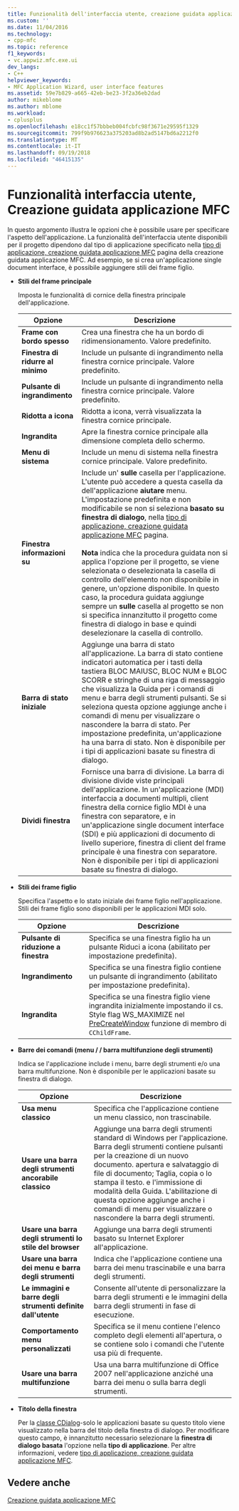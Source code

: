 ```yaml
---
title: Funzionalità dell'interfaccia utente, creazione guidata applicazione MFC | Microsoft Docs
ms.custom: ''
ms.date: 11/04/2016
ms.technology:
- cpp-mfc
ms.topic: reference
f1_keywords:
- vc.appwiz.mfc.exe.ui
dev_langs:
- C++
helpviewer_keywords:
- MFC Application Wizard, user interface features
ms.assetid: 59e7b829-a665-42eb-be23-3f2a36eb2dad
author: mikeblome
ms.author: mblome
ms.workload:
- cplusplus
ms.openlocfilehash: e18cc1f57bbbeb004fcbfc98f3671e29595f1329
ms.sourcegitcommit: 799f9b976623a375203ad8b2ad5147bd6a2212f0
ms.translationtype: MT
ms.contentlocale: it-IT
ms.lasthandoff: 09/19/2018
ms.locfileid: "46415135"
---
```

# <a name="user-interface-features-mfc-application-wizard"></a>Funzionalità interfaccia utente, Creazione guidata applicazione MFC

In questo argomento illustra le opzioni che è possibile usare per specificare l'aspetto dell'applicazione. La funzionalità dell'interfaccia utente disponibili per il progetto dipendono dal tipo di applicazione specificato nella [tipo di applicazione, creazione guidata applicazione MFC](../../mfc/reference/application-type-mfc-application-wizard.md) pagina della creazione guidata applicazione MFC. Ad esempio, se si crea un'applicazione single document interface, è possibile aggiungere stili dei frame figlio.

- **Stili del frame principale**

   Imposta le funzionalità di cornice della finestra principale dell'applicazione.

   |Opzione|Descrizione|
   |------------|-----------------|
   |**Frame con bordo spesso**|Crea una finestra che ha un bordo di ridimensionamento. Valore predefinito.|
   |**Finestra di ridurre al minimo**|Include un pulsante di ingrandimento nella finestra cornice principale. Valore predefinito.|
   |**Pulsante di ingrandimento**|Include un pulsante di ingrandimento nella finestra cornice principale. Valore predefinito.|
   |**Ridotta a icona**|Ridotta a icona, verrà visualizzata la finestra cornice principale.|
   |**Ingrandita**|Apre la finestra cornice principale alla dimensione completa dello schermo.|
   |**Menu di sistema**|Include un menu di sistema nella finestra cornice principale. Valore predefinito.|
   |**Finestra informazioni su**|Include un' **sulle** casella per l'applicazione. L'utente può accedere a questa casella da dell'applicazione **aiutare** menu. L'impostazione predefinita e non modificabile se non si seleziona **basato su finestra di dialogo**, nella [tipo di applicazione, creazione guidata applicazione MFC](../../mfc/reference/application-type-mfc-application-wizard.md) pagina.<br /><br /> **Nota** indica che la procedura guidata non si applica l'opzione per il progetto, se viene selezionata o deselezionata la casella di controllo dell'elemento non disponibile in genere, un'opzione disponibile. In questo caso, la procedura guidata aggiunge sempre un **sulle** casella al progetto se non si specifica innanzitutto il progetto come finestra di dialogo in base e quindi deselezionare la casella di controllo.|
   |**Barra di stato iniziale**|Aggiunge una barra di stato all'applicazione. La barra di stato contiene indicatori automatica per i tasti della tastiera BLOC MAIUSC, BLOC NUM e BLOC SCORR e stringhe di una riga di messaggio che visualizza la Guida per i comandi di menu e barra degli strumenti pulsanti. Se si seleziona questa opzione aggiunge anche i comandi di menu per visualizzare o nascondere la barra di stato. Per impostazione predefinita, un'applicazione ha una barra di stato. Non è disponibile per i tipi di applicazioni basate su finestra di dialogo.|
   |**Dividi finestra**|Fornisce una barra di divisione. La barra di divisione divide viste principali dell'applicazione. In un'applicazione (MDI) interfaccia a documenti multipli, client finestra della cornice figlio MDI è una finestra con separatore, e in un'applicazione single document interface (SDI) e più applicazioni di documento di livello superiore, finestra di client del frame principale è una finestra con separatore. Non è disponibile per i tipi di applicazioni basate su finestra di dialogo.|

- **Stili dei frame figlio**

   Specifica l'aspetto e lo stato iniziale dei frame figlio nell'applicazione. Stili dei frame figlio sono disponibili per le applicazioni MDI solo.

   |Opzione|Descrizione|
   |------------|-----------------|
   |**Pulsante di riduzione a finestra**|Specifica se una finestra figlio ha un pulsante Riduci a icona (abilitato per impostazione predefinita).|
   |**Ingrandimento**|Specifica se una finestra figlio contiene un pulsante di ingrandimento (abilitato per impostazione predefinita).|
   |**Ingrandita**|Specifica se una finestra figlio viene ingrandita inizialmente impostando il cs. Style flag WS_MAXIMIZE nel [PreCreateWindow](../../mfc/reference/cwnd-class.md#precreatewindow) funzione di membro di `CChildFrame`.|

- **Barre dei comandi (menu / / barra multifunzione degli strumenti)**

   Indica se l'applicazione include i menu, barre degli strumenti e/o una barra multifunzione. Non è disponibile per le applicazioni basate su finestra di dialogo.

   |Opzione|Descrizione|
   |------------|-----------------|
   |**Usa menu classico**|Specifica che l'applicazione contiene un menu classico, non trascinabile.|
   |**Usare una barra degli strumenti ancorabile classico**|Aggiunge una barra degli strumenti standard di Windows per l'applicazione. Barra degli strumenti contiene pulsanti per la creazione di un nuovo documento. apertura e salvataggio di file di documento; Taglia, copia o lo stampa il testo. e l'immissione di modalità della Guida. L'abilitazione di questa opzione aggiunge anche i comandi di menu per visualizzare o nascondere la barra degli strumenti.|
   |**Usare una barra degli strumenti lo stile del browser**|Aggiunge una barra degli strumenti basato su Internet Explorer all'applicazione.|
   |**Usare una barra dei menu e barra degli strumenti**|Indica che l'applicazione contiene una barra dei menu trascinabile e una barra degli strumenti.|
   |**Le immagini e barre degli strumenti definite dall'utente**|Consente all'utente di personalizzare la barra degli strumenti e le immagini della barra degli strumenti in fase di esecuzione.|
   |**Comportamento menu personalizzati**|Specifica se il menu contiene l'elenco completo degli elementi all'apertura, o se contiene solo i comandi che l'utente usa più di frequente.|
   |**Usare una barra multifunzione**|Usa una barra multifunzione di Office 2007 nell'applicazione anziché una barra dei menu o sulla barra degli strumenti.|

- **Titolo della finestra**

   Per la [classe CDialog](../../mfc/reference/cdialog-class.md)-solo le applicazioni basate su questo titolo viene visualizzato nella barra del titolo della finestra di dialogo. Per modificare questo campo, è innanzitutto necessario selezionare la **finestra di dialogo basata** l'opzione nella **tipo di applicazione**. Per altre informazioni, vedere [tipo di applicazione, creazione guidata applicazione MFC](../../mfc/reference/application-type-mfc-application-wizard.md).

## <a name="see-also"></a>Vedere anche

[Creazione guidata applicazione MFC](../../mfc/reference/mfc-application-wizard.md)

